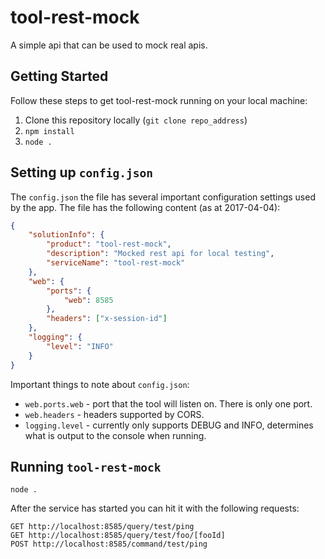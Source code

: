 # tool-rest-mock

A simple api that can be used to mock real apis.

## Getting Started

Follow these steps to get tool-rest-mock running on your local machine:

1. Clone this repository locally (`git clone repo_address`)
2. `npm install`
3. `node .`

## Setting up `config.json`

The `config.json` the file has several important configuration settings used by the app. 
The file has the following content (as at 2017-04-04): 

```json
{
    "solutionInfo": {
        "product": "tool-rest-mock",
        "description": "Mocked rest api for local testing",
        "serviceName": "tool-rest-mock"
    },
    "web": {
        "ports": {
            "web": 8585
        },
        "headers": ["x-session-id"]
    },
    "logging": {
        "level": "INFO"
    }
}

```

Important things to note about `config.json`:
- `web.ports.web` - port that the tool will listen on. There is only one port.
- `web.headers` - headers supported by CORS.
- `logging.level` - currently only supports DEBUG and INFO, determines what is output to the console when running.

## Running `tool-rest-mock`

`node .`

After the service has started you can hit it with the following requests:

```
GET http://localhost:8585/query/test/ping
GET http://localhost:8585/query/test/foo/[fooId]
POST http://localhost:8585/command/test/ping
```
